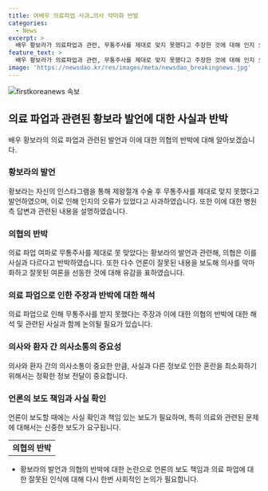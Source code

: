 ```yaml
---
title: 여배우 의료파업 사과…의사 악마화 반발
categories:
  - News
excerpt: >
  배우 황보라가 의료파업과 관련, 무통주사를 제대로 맞지 못했다고 주장한 것에 대해 인지 오류를 인정하고 사과했다. 이에 대한 의협은 사실이 아니라고 반박하며, 잘못된 보도로 의사를 악마화하고 잘못된 여론을 선동했다고 비판했다. 황보라는 향후 발언에 더 책임감을 갖고 유의하겠다고 밝혔다. 황보라의 발언과 의협의 반박으로 논란이 불거진 가운데, 사실 확인과 신중한 보도가 요구되고 있다. [출처: 이원율 기자]
feature_text: >
  배우 황보라가 의료파업과 관련, 무통주사를 제대로 맞지 못했다고 주장한 것에 대해 인지 오류를 인정하고 사과했다. 이에 대한 의협은 사실이 아니라고 반박하며, 잘못된 보도로 의사를 악마화하고 잘못된 여론을 선동했다고 비판했다. 황보라는 향후 발언에 더 책임감을 갖고 유의하겠다고 밝혔다. 황보라의 발언과 의협의 반박으로 논란이 불거진 가운데, 사실 확인과 신중한 보도가 요구되고 있다. [출처: 이원율 기자]
image: 'https://newsdao.kr/res/images/meta/newsdao_breakingnews.jpg'
---
```


<p><img src="https://newsdao.kr/res/images/meta/newsdao_breakingnews.jpg" alt="firstkoreanews 속보" /></p>

<h2 data-ke-size="size26">의료 파업과 관련된 황보라 발언에 대한 사실과 반박</h2>

<p data-ke-size="size16">배우 황보라의 의료 파업과 관련된 발언과 이에 대한 의협의 반박에 대해 알아보겠습니다.</p>

<h3><b>황보라의 발언</b></h3>

<p data-ke-size="size16">황보라는 자신의 인스타그램을 통해 제왕절개 수술 후 무통주사를 제대로 맞지 못했다고 발언하였으며, 이로 인해 인지의 오류가 있었다고 사과하였습니다. 또한 이에 대한 병원 측 답변과 관련된 내용을 설명하였습니다.</p>

<h3><b>의협의 반박</b></h3>

<p data-ke-size="size16">의료 파업 여파로 무통주사를 제대로 못 맞았다는 황보라의 발언과 관련해, 의협은 이를 사실과 다르다고 반박하였습니다. 또한 다수 언론이 잘못된 내용을 보도해 의사를 악마화하고 잘못된 여론을 선동한 것에 대해 유감을 표하였습니다.</p>

<h3><b>의료 파업으로 인한 주장과 반박에 대한 해석</b></h3>

<p data-ke-size="size16">의료 파업으로 인해 무통주사를 받지 못했다는 주장과 이에 대한 의협의 반박에 대한 해석 및 관련된 사실과 함께 논의될 필요가 있습니다.</p>

<h3><b>의사와 환자 간 의사소통의 중요성</b></h3>

<p data-ke-size="size16">의사와 환자 간의 의사소통이 중요한 만큼, 사실과 다른 정보로 인한 혼란을 최소화하기 위해서는 정확한 정보 전달이 중요합니다.</p>

<h3><b>언론의 보도 책임과 사실 확인</b></h3>

<p data-ke-size="size16">언론이 보도할 때에는 사실 확인과 책임 있는 보도가 필요하며, 특히 의료와 관련된 문제에 대해서는 신중한 보도가 요구됩니다.</p>

<table>
    <tr>
        <td style="text-align: center; height: 17px;"><b>의협의 반박</b></td>
    </tr>
</table>

<ul>
  <li>황보라의 발언과 의협의 반박에 대한 논란으로 언론의 보도 책임과 의료 파업에 대한 잘못된 인식에 대해 다시 한번 사회적인 논의가 필요합니다.</li>
</ul>

<p data-ke-size="size16">&nbsp;</p>

